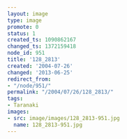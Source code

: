 ```yaml
---
layout: image
type: image
promote: 0
status: 1
created_ts: 1090862167
changed_ts: 1372159418
node_id: 951
title: '128_2813'
created: '2004-07-26'
changed: '2013-06-25'
redirect_from:
- "/node/951/"
permalink: "/2004/07/26/128_2813/"
tags:
- Taranaki
images:
- src: image/images/128_2813-951.jpg
  name: 128_2813-951.jpg
---
```


